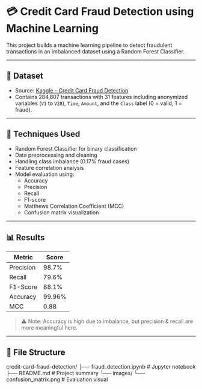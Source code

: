# 💳 Credit Card Fraud Detection using Machine Learning

This project builds a machine learning pipeline to detect fraudulent transactions in an imbalanced dataset using a Random Forest Classifier. 

---

## 📁 Dataset

- Source: [Kaggle – Credit Card Fraud Detection](https://www.kaggle.com/datasets/mlg-ulb/creditcardfraud)
- Contains 284,807 transactions with 31 features including anonymized variables (`V1` to `V28`), `Time`, `Amount`, and the `Class` label (0 = valid, 1 = fraud).

---

## 🧠 Techniques Used

- Random Forest Classifier for binary classification
- Data preprocessing and cleaning
- Handling class imbalance (0.17% fraud cases)
- Feature correlation analysis
- Model evaluation using:
  - Accuracy
  - Precision
  - Recall
  - F1-score
  - Matthews Correlation Coefficient (MCC)
  - Confusion matrix visualization

---

## 📊 Results

| Metric      | Score     |
|-------------|-----------|
| Precision   | 98.7%     |
| Recall      | 79.6%     |
| F1-Score    | 88.1%     |
| Accuracy    | 99.96%    |
| MCC         | 0.88      |

> ⚠️ Note: Accuracy is high due to imbalance, but precision & recall are more meaningful here.

---

## 📌 File Structure
credit-card-fraud-detection/
├── fraud_detection.ipynb # Jupyter notebook
├── README.md # Project summary
└── images/
└── confusion_matrix.png # Evaluation visual

